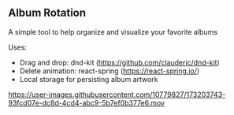 ## Album Rotation

A simple tool to help organize and visualize your favorite albums

Uses:
- Drag and drop: dnd-kit (https://github.com/clauderic/dnd-kit)
- Delete animation: react-spring (https://react-spring.io/)
- Local storage for persisting album artwork

https://user-images.githubusercontent.com/10779827/173203743-93fcd07e-dc8d-4cd4-abc9-5b7ef0b377e6.mov
